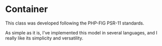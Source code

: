 # Container

This class was developed following the PHP-FIG PSR-11 standards.

As simple as it is, I've implemented this model in several languages,
and I really like its simplicity and versatility.
